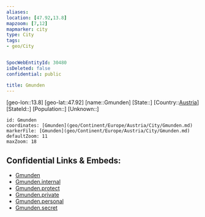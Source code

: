 ```yaml
---
aliases: 
location: [47.92,13.8]
mapzoom: [7,12] 
mapmarker: city 
type: City
tags:
- geo/City


SpocWebEntityId: 30480
isDeleted: false
confidential: public

title: Gmunden
---
```

[geo-lon::13.8]
[geo-lat::47.92]
[name::Gmunden]
[State::]
[Country::[Austria](geo/Continent/Europe/Austria.md)]
[StateId::]
[Population::]
[Unknown::]


```leaflet
id: Gmunden
coordinates: [Gmunden](geo/Continent/Europe/Austria/City/Gmunden.md)
markerFile: [Gmunden](geo/Continent/Europe/Austria/City/Gmunden.md)
defaultZoom: 11 
maxZoom: 18
```


## Confidential Links & Embeds: 
- [Gmunden](../../../../../../_public/geo/Continent/Europe/Austria/City/Gmunden.md) 
- [Gmunden.internal](../../../../../../_internal/geo/Continent/Europe/Austria/City/Gmunden.internal.md) 
- [Gmunden.protect](../../../../../../_protect/geo/Continent/Europe/Austria/City/Gmunden.protect.md) 
- [Gmunden.private](../../../../../../_private/geo/Continent/Europe/Austria/City/Gmunden.private.md) 
- [Gmunden.personal](../../../../../../_personal/geo/Continent/Europe/Austria/City/Gmunden.personal.md) 
- [Gmunden.secret](../../../../../../_secret/geo/Continent/Europe/Austria/City/Gmunden.secret.md) 
